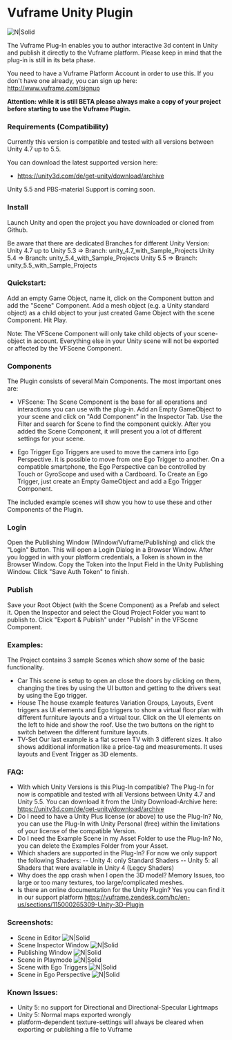 # Vuframe Unity Plugin
![N|Solid](https://github.com/Vuframe/vuframe-plugin-unity/blob/master/Screenshots/header_sqr.png?raw=true)

The Vuframe Plug-In enables you to author interactive 3d content in Unity and publish it directly to the Vuframe platform. Please keep in mind that the plug-in is still in its beta phase.

You need to have a Vuframe Platform Account in order to use this. If you don't have one already, you can sign up here:
http://www.vuframe.com/signup

**Attention: while it is still BETA please always make a copy of your project before starting to use the Vuframe Plugin.**

### Requirements (Compatibility)
Currently this version is compatible and tested with all versions between Unity 4.7 up to 5.5.

You can download the latest supported version here:
- https://unity3d.com/de/get-unity/download/archive

Unity 5.5 and PBS-material Support is coming soon.
### Install
Launch Unity and open the project you have downloaded or cloned from Github.

Be aware that there are dedicated Branches for different Unity Version:
Unity 4.7 up to Unity 5.3 => Branch: unity_4.7_with_Sample_Projects
Unity 5.4 => Branch: unity_5.4_with_Sample_Projects
Unity 5.5 => Branch: unity_5.5_with_Sample_Projects

### Quickstart:
Add an empty Game Object, name it, click on the Component button and add the "Scene" Component. Add a mesh object (e.g. a Unity standard object) as a child object to your just created Game Object with the scene Component. Hit Play.

Note: The VFScene Component will only take child objects of your scene-object in account. Everything else in your Unity scene will not be exported or affected by the VFScene Component.

### Components
The Plugin consists of several Main Components. The most important ones are:
-  VFScene:
The Scene Component is the base for all operations and interactions you can use with the plug-in. Add an Empty GameObject
to your scene and click on "Add Component" in the Inspector Tab. Use the Filter and search for
Scene to find the component quickly. After you added the Scene Component, it will present you a lot of different settings for your scene. 

- Ego Trigger
Ego Triggers are used to move the camera into Ego Perspective. It is possible to move from one Ego Trigger to another. On a compatible smartphone, the Ego Perspective can be controlled by Touch or GyroScope and used with a Cardboard. 
To Create an Ego Trigger, just create an Empty GameObject and add a Ego Trigger Component.

The included example scenes will show you how to use these and other Components of the Plugin.

### Login
Open the Publishing Window (Window/Vuframe/Publishing) and click the "Login" Button. This will open a Login Dialog in a Browser Window. After you logged in with your platform credentials, a Token is shown in the Browser Window. Copy the Token into the Input Field in the Unity Publishing Window. Click "Save Auth Token" to finish.
### Publish
Save your Root Object (with the Scene Component) as a Prefab and select it. Open the Inspector and select the Cloud Project Folder you want to publish to. Click "Export & Publish" under "Publish" in the VFScene Component.
### Examples:
The Project contains 3 sample Scenes which show some of the basic functionality.
- Car
This scene is setup to open an close the doors by clicking on them, changing the tires by using the UI button
and getting to the drivers seat by using the Ego trigger.
- House
The house example features Variation Groups, Layouts, Event triggers as UI elements and Ego triggers to show
a virtual floor plan with different furniture layouts and a virtual tour. Click on the UI elements on the left to hide
and show the roof. Use the two buttons on the right to switch between the different furniture layouts.
- TV-Set
Our last example is a flat screen TV with 3 different sizes. It also shows additional information like a price-tag and
measurements. It uses layouts and Event Trigger as 3D elements.

### FAQ:
- With which Unity Versions is this Plug-In compatible?
The Plug-In for now is compatible and tested with all Versions between Unity 4.7 and Unity 5.5. You can download it from the Unity
Download-Archive here: https://unity3d.com/de/get-unity/download/archive
- Do I need to have a Unity Plus license (or above) to use the Plug-In?
No, you can use the Plug-In with Unity Personal (free) within the limitations of your license of the compatible Version.
- Do I need the Example Scene in my Asset Folder to use the Plug-In?
No, you can delete the Examples Folder from your Asset.
- Which shaders are supported in the Plug-In?
For now we only support the following Shaders:
-- Unity 4:  only Standard Shaders
-- Unity 5:  all Shaders that were available in Unity 4 (Legcy Shaders)
- Why does the app crash when I open the 3D model?
Memory Issues, too large or too many textures, too large/complicated meshes.
- Is there an online documentation for the Unity Plugin?
Yes you can find it in our support platform https://vuframe.zendesk.com/hc/en-us/sections/115000265309-Unity-3D-Plugin 

### Screenshots:
- Scene in Editor
![N|Solid](https://github.com/Vuframe/vuframe-plugin-unity/blob/master/Screenshots/1.JPG?raw=true)
- Scene Inspector Window
![N|Solid](https://github.com/Vuframe/vuframe-plugin-unity/blob/master/Screenshots/2.JPG?raw=true)
- Publishing Window
![N|Solid](https://github.com/Vuframe/vuframe-plugin-unity/blob/master/Screenshots/3.JPG?raw=true)
- Scene in Playmode
![N|Solid](https://github.com/Vuframe/vuframe-plugin-unity/blob/master/Screenshots/4.JPG?raw=true)
- Scene with Ego Triggers
![N|Solid](https://github.com/Vuframe/vuframe-plugin-unity/blob/master/Screenshots/5.JPG?raw=true)
- Scene in Ego Perspective
![N|Solid](https://github.com/Vuframe/vuframe-plugin-unity/blob/master/Screenshots/6.JPG?raw=true)


### Known Issues:
- Unity 5: no support for Directional and Directional-Specular Lightmaps
- Unity 5: Normal maps exported wrongly
- platform-dependent texture-settings will always be cleared when exporting or publishing a file to Vuframe
